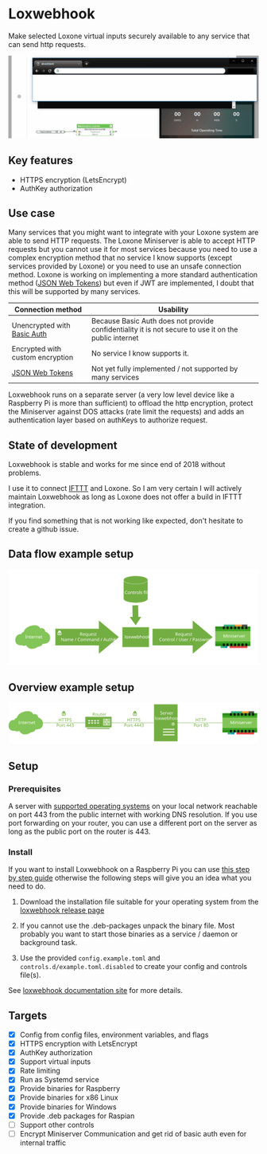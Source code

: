 # Loxwebhook

Make selected Loxone virtual inputs securely available to any service that can send http requests.

![Show usage in an animated gif](/readme_images/loxwebhook_example.gif)

## Key features

- HTTPS encryption (LetsEncrypt)
- AuthKey authorization

## Use case

Many services that you might want to integrate with your Loxone system are able to send HTTP requests. The Loxone Miniserver is able to accept HTTP requests but you cannot use it for most services because you need to use a complex encryption method that no service I know supports (except services provided by Loxone) or you need to use an unsafe connection method. Loxone is working on implementing a more standard authentication method ([JSON Web Tokens](https://jwt.io/)) but even if JWT are implemented, I doubt that this will be supported by many services.

| Connection method    | Usability  |
|----------------------|------------|
| Unencrypted with [Basic Auth](https://en.wikipedia.org/wiki/Basic_access_authentication) | Because Basic Auth does not provide confidentiality it is not secure to use it on the public internet |
| Encrypted with custom encryption | No service I know supports it. |
| [JSON Web Tokens](https://jwt.io/) | Not yet fully implemented / not supported by many services |

Loxwebhook runs on a separate server (a very low level device like a Raspberry Pi is more than sufficient) to offload the http encryption, protect the Miniserver against DOS attacks (rate limit the requests) and adds an authentication layer based on authKeys to authorize request.

## State of development

Loxwebhook is stable and works for me since end of 2018 without problems.

I use it to connect [IFTTT](https://ifttt.com/) and Loxone. So I am very certain I will actively maintain Loxwebhook as long as Loxone does not offer a build in IFTTT integration.

If you find something that is not working like expected, don't hesitate to create a github issue.

## Data flow example setup

![Overview data flow](/readme_images/DataFlowExampleSetup.svg)

## Overview example setup

![Overview example setup](/readme_images/OverviewExampleSetup.svg)

## Setup

### Prerequisites

A server with [supported operating systems](https://axxelg.github.io/loxwebhook/supported_os.html) on your local network reachable on port 443 from the public internet with working DNS resolution. If you use port forwarding on your router, you can use a different port on the server as long as the public port on the router is 443.

### Install

If you want to install Loxwebhook on a Raspberry Pi you can use [this step by step guide](/docs/walkthrough_raspberry_pi.md) otherwise the following steps will give you an idea what you need to do.

1. Download the installation file suitable for your operating system from the [loxwebhook release page](https://github.com/axxelG/loxwebhook/releases/latest)

1. If you cannot use the .deb-packages unpack the binary file. Most probably you want to start those binaries as a service / daemon or background task.

1. Use the provided `config.example.toml` and `controls.d/example.toml.disabled` to create your config and controls file(s).

See [loxwebhook documentation site](https://axxelg.github.io/loxwebhook/) for more details.

## Targets

- [x] Config from config files, environment variables, and flags
- [x] HTTPS encryption with LetsEncrypt
- [x] AuthKey authorization
- [x] Support virtual inputs
- [x] Rate limiting
- [x] Run as Systemd service
- [x] Provide binaries for Raspberry
- [x] Provide binaries for x86 Linux
- [x] Provide binaries for Windows
- [x] Provide .deb packages for Raspian
- [ ] Support other controls
- [ ] Encrypt Miniserver Communication and get rid of basic auth even for internal traffic